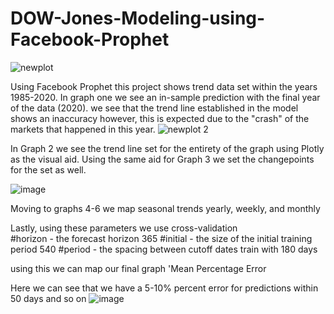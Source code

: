 # DOW-Jones-Modeling-using-Facebook-Prophet

![newplot](https://github.com/eddy123457/DOW-Jones-Modeling-using-Facebook-Prophet/assets/23302893/a5a43fd1-e1f4-49a3-91b1-38551ac2a648)

Using  Facebook Prophet this project shows trend data set within the years 1985-2020. In graph one we see an in-sample prediction with the final year of the data (2020). we see that the trend line established in the model shows an inaccuracy however, this is expected due to the "crash" of the markets that happened in this year. 
![newplot 2](https://github.com/eddy123457/DOW-Jones-Modeling-using-Facebook-Prophet/assets/23302893/d5fbd632-42e6-4043-93af-27b2169476a2)

In Graph 2 we see the trend line set for the entirety of the graph using Plotly as the visual aid. Using the same aid for Graph 3 we set the changepoints for the set as well.

![image](https://github.com/eddy123457/DOW-Jones-Modeling-using-Facebook-Prophet/assets/23302893/b86c5afc-18af-4ef0-a2c6-48944873f4b8)

Moving to graphs 4-6 we map seasonal trends yearly, weekly, and monthly

Lastly, using these parameters we use cross-validation  
#horizon - the forecast horizon 365
#initial - the size of the initial training period 540
#period - the spacing between cutoff dates  train with 180 days


using this we can map our final graph 'Mean Percentage Error

Here we can see that we have a 5-10% percent error for predictions within 50 days and so on
![image](https://github.com/eddy123457/DOW-Jones-Modeling-using-Facebook-Prophet/assets/23302893/ba04ac65-54f4-43ef-8c21-279a76d5bd2e)

